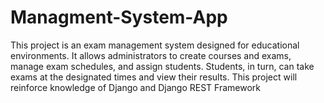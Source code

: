 # Managment-System-App
This project is an exam management system designed for educational environments. It allows administrators to create courses and exams, manage exam schedules, and assign students. Students, in turn, can take exams at the designated times and view their results. This project will reinforce knowledge of Django and Django REST Framework
